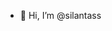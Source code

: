 - 👋 Hi, I’m @silantass

<!---
silantass/silantass is a ✨ special ✨ repository because its `README.md` (this file) appears on your GitHub profile.
You can click the Preview link to take a look at your changes.
--->
